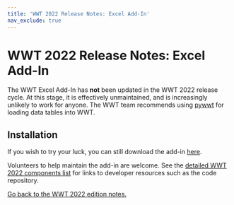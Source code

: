 ```yaml
---
title: 'WWT 2022 Release Notes: Excel Add-In'
nav_exclude: true
---
```


# WWT 2022 Release Notes: Excel Add-In

The WWT Excel Add-In has **not** been updated in the WWT 2022 release cycle. At
this stage, it is effectively unmaintained, and is increasingly unlikely to work
for anyone. The WWT team recommends using [pywwt](../pywwt/) for loading data
tables into WWT.

## Installation

If you wish to try your luck, you can still download the add-in [here].

[here]: https://worldwidetelescope.org/download/#excel-addin

Volunteers to help maintain the add-in are welcome. See the [detailed WWT 2022
components list](../components/) for links to developer resources such as the
code repository.

[Go back to the WWT 2022 edition notes.](..)
